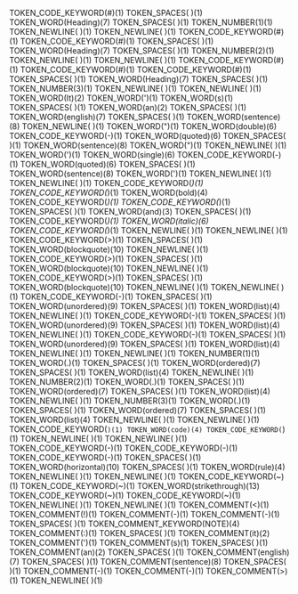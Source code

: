 TOKEN_CODE_KEYWORD(#)(1)
TOKEN_SPACES( )(1)
TOKEN_WORD(Heading)(7)
TOKEN_SPACES( )(1)
TOKEN_NUMBER(1)(1)
TOKEN_NEWLINE(
)(1)
TOKEN_NEWLINE(
)(1)
TOKEN_CODE_KEYWORD(#)(1)
TOKEN_CODE_KEYWORD(#)(1)
TOKEN_SPACES( )(1)
TOKEN_WORD(Heading)(7)
TOKEN_SPACES( )(1)
TOKEN_NUMBER(2)(1)
TOKEN_NEWLINE(
)(1)
TOKEN_NEWLINE(
)(1)
TOKEN_CODE_KEYWORD(#)(1)
TOKEN_CODE_KEYWORD(#)(1)
TOKEN_CODE_KEYWORD(#)(1)
TOKEN_SPACES( )(1)
TOKEN_WORD(Heading)(7)
TOKEN_SPACES( )(1)
TOKEN_NUMBER(3)(1)
TOKEN_NEWLINE(
)(1)
TOKEN_NEWLINE(
)(1)
TOKEN_WORD(It)(2)
TOKEN_WORD(')(1)
TOKEN_WORD(s)(1)
TOKEN_SPACES( )(1)
TOKEN_WORD(an)(2)
TOKEN_SPACES( )(1)
TOKEN_WORD(english)(7)
TOKEN_SPACES( )(1)
TOKEN_WORD(sentence)(8)
TOKEN_NEWLINE(
)(1)
TOKEN_WORD(")(1)
TOKEN_WORD(double)(6)
TOKEN_CODE_KEYWORD(-)(1)
TOKEN_WORD(quoted)(6)
TOKEN_SPACES( )(1)
TOKEN_WORD(sentence)(8)
TOKEN_WORD(")(1)
TOKEN_NEWLINE(
)(1)
TOKEN_WORD(')(1)
TOKEN_WORD(single)(6)
TOKEN_CODE_KEYWORD(-)(1)
TOKEN_WORD(quoted)(6)
TOKEN_SPACES( )(1)
TOKEN_WORD(sentence)(8)
TOKEN_WORD(')(1)
TOKEN_NEWLINE(
)(1)
TOKEN_NEWLINE(
)(1)
TOKEN_CODE_KEYWORD(*)(1)
TOKEN_CODE_KEYWORD(*)(1)
TOKEN_WORD(bold)(4)
TOKEN_CODE_KEYWORD(*)(1)
TOKEN_CODE_KEYWORD(*)(1)
TOKEN_SPACES( )(1)
TOKEN_WORD(and)(3)
TOKEN_SPACES( )(1)
TOKEN_CODE_KEYWORD(*)(1)
TOKEN_WORD(italic)(6)
TOKEN_CODE_KEYWORD(*)(1)
TOKEN_NEWLINE(
)(1)
TOKEN_NEWLINE(
)(1)
TOKEN_CODE_KEYWORD(>)(1)
TOKEN_SPACES( )(1)
TOKEN_WORD(blockquote)(10)
TOKEN_NEWLINE(
)(1)
TOKEN_CODE_KEYWORD(>)(1)
TOKEN_SPACES( )(1)
TOKEN_WORD(blockquote)(10)
TOKEN_NEWLINE(
)(1)
TOKEN_CODE_KEYWORD(>)(1)
TOKEN_SPACES( )(1)
TOKEN_WORD(blockquote)(10)
TOKEN_NEWLINE(
)(1)
TOKEN_NEWLINE(
)(1)
TOKEN_CODE_KEYWORD(-)(1)
TOKEN_SPACES( )(1)
TOKEN_WORD(unordered)(9)
TOKEN_SPACES( )(1)
TOKEN_WORD(list)(4)
TOKEN_NEWLINE(
)(1)
TOKEN_CODE_KEYWORD(-)(1)
TOKEN_SPACES( )(1)
TOKEN_WORD(unordered)(9)
TOKEN_SPACES( )(1)
TOKEN_WORD(list)(4)
TOKEN_NEWLINE(
)(1)
TOKEN_CODE_KEYWORD(-)(1)
TOKEN_SPACES( )(1)
TOKEN_WORD(unordered)(9)
TOKEN_SPACES( )(1)
TOKEN_WORD(list)(4)
TOKEN_NEWLINE(
)(1)
TOKEN_NEWLINE(
)(1)
TOKEN_NUMBER(1)(1)
TOKEN_WORD(.)(1)
TOKEN_SPACES( )(1)
TOKEN_WORD(ordered)(7)
TOKEN_SPACES( )(1)
TOKEN_WORD(list)(4)
TOKEN_NEWLINE(
)(1)
TOKEN_NUMBER(2)(1)
TOKEN_WORD(.)(1)
TOKEN_SPACES( )(1)
TOKEN_WORD(ordered)(7)
TOKEN_SPACES( )(1)
TOKEN_WORD(list)(4)
TOKEN_NEWLINE(
)(1)
TOKEN_NUMBER(3)(1)
TOKEN_WORD(.)(1)
TOKEN_SPACES( )(1)
TOKEN_WORD(ordered)(7)
TOKEN_SPACES( )(1)
TOKEN_WORD(list)(4)
TOKEN_NEWLINE(
)(1)
TOKEN_NEWLINE(
)(1)
TOKEN_CODE_KEYWORD(`)(1)
TOKEN_WORD(code)(4)
TOKEN_CODE_KEYWORD(`)(1)
TOKEN_NEWLINE(
)(1)
TOKEN_NEWLINE(
)(1)
TOKEN_CODE_KEYWORD(-)(1)
TOKEN_CODE_KEYWORD(-)(1)
TOKEN_CODE_KEYWORD(-)(1)
TOKEN_SPACES( )(1)
TOKEN_WORD(horizontal)(10)
TOKEN_SPACES( )(1)
TOKEN_WORD(rule)(4)
TOKEN_NEWLINE(
)(1)
TOKEN_NEWLINE(
)(1)
TOKEN_CODE_KEYWORD(~)(1)
TOKEN_CODE_KEYWORD(~)(1)
TOKEN_WORD(strikethrough)(13)
TOKEN_CODE_KEYWORD(~)(1)
TOKEN_CODE_KEYWORD(~)(1)
TOKEN_NEWLINE(
)(1)
TOKEN_NEWLINE(
)(1)
TOKEN_COMMENT(<)(1)
TOKEN_COMMENT(!)(1)
TOKEN_COMMENT(-)(1)
TOKEN_COMMENT(-)(1)
TOKEN_SPACES( )(1)
TOKEN_COMMENT_KEYWORD(NOTE)(4)
TOKEN_COMMENT(:)(1)
TOKEN_SPACES( )(1)
TOKEN_COMMENT(it)(2)
TOKEN_COMMENT(')(1)
TOKEN_COMMENT(s)(1)
TOKEN_SPACES( )(1)
TOKEN_COMMENT(an)(2)
TOKEN_SPACES( )(1)
TOKEN_COMMENT(english)(7)
TOKEN_SPACES( )(1)
TOKEN_COMMENT(sentence)(8)
TOKEN_SPACES( )(1)
TOKEN_COMMENT(-)(1)
TOKEN_COMMENT(-)(1)
TOKEN_COMMENT(>)(1)
TOKEN_NEWLINE(
)(1)
